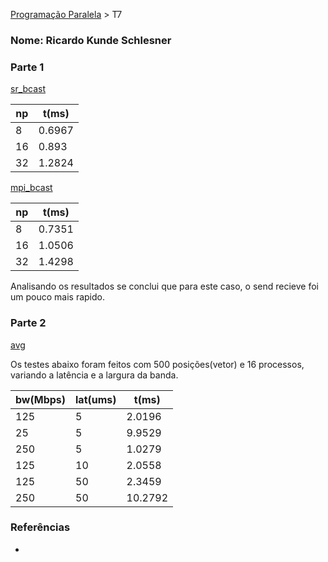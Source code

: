 [Programação Paralela](https://github.com/AndreaInfUFSM/elc139-2018a) > T7

### Nome: Ricardo Kunde Schlesner

### Parte 1

[sr_bcast](https://github.com/kadykunde/elc139-2019a/blob/master/trabalhos/t7/sr_bcast.c)

|np |t(ms)  |
|---|-------|
|8	|0.6967 |
|16	|0.893	|
|32	|1.2824	|

[mpi_bcast](https://github.com/kadykunde/elc139-2019a/blob/master/trabalhos/t7/mpi_bcast.c)

|np |t(ms)  |
|---|-------|
|8	|0.7351 |
|16	|1.0506	|
|32	|1.4298	|

Analisando os resultados se conclui que para este caso, o send recieve foi um pouco mais rapido.

### Parte 2

[avg](https://github.com/kadykunde/elc139-2019a/blob/master/trabalhos/t7/avg.c)

Os testes abaixo foram feitos com 500 posições(vetor) e 16 processos, variando a latência e a largura da banda.

|bw(Mbps) |lat(ums) |t(ms)  |
|---------|---------|-------| 
|125	    |5        |2.0196 |
|25	      |5        |9.9529 |
|250	    |5	      |1.0279 |
|125	    |10       |2.0558 |
|125	    |50       |2.3459 |
|250	    |50	      |10.2792|




### Referências
- 

